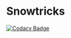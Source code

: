 # Snowtricks
[![Codacy Badge](https://api.codacy.com/project/badge/Grade/25c2db74f27b4b258ba2b95ae2ccbe40)](https://app.codacy.com/app/JordanGtl/Snowtricks?utm_source=github.com&utm_medium=referral&utm_content=JordanGtl/Snowtricks&utm_campaign=Badge_Grade_Dashboard)
